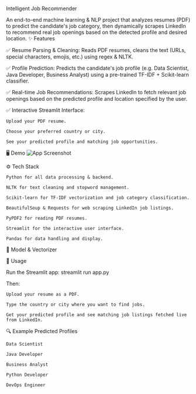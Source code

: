 Intelligent Job Recommender

An end-to-end machine learning & NLP project that analyzes resumes (PDF) to predict the candidate's job category, then dynamically scrapes LinkedIn to recommend real job openings based on the detected profile and desired location.
✨ Features

✅ Resume Parsing & Cleaning:
Reads PDF resumes, cleans the text (URLs, special characters, emojis, etc.) using regex & NLTK.

✅ Profile Prediction:
Predicts the candidate's job profile (e.g. Data Scientist, Java Developer, Business Analyst) using a pre-trained TF-IDF + Scikit-learn classifier.

✅ Real-time Job Recommendations:
Scrapes LinkedIn to fetch relevant job openings based on the predicted profile and location specified by the user.

✅ Interactive Streamlit Interface:

    Upload your PDF resume.

    Choose your preferred country or city.

    See your predicted profile and matching job opportunities.

🖥️ Demo
<img src="C:/Users/PC/Desktop/app.png" alt="App Screenshot" />


⚙️ Tech Stack

    Python for all data processing & backend.

    NLTK for text cleaning and stopword management.

    Scikit-learn for TF-IDF vectorization and job category classification.

    BeautifulSoup & Requests for web scraping LinkedIn job listings.

    PyPDF2 for reading PDF resumes.

    Streamlit for the interactive user interface.

    Pandas for data handling and display.

📂 Model & Vectorizer

🚀 Usage

Run the Streamlit app: streamlit run app.py

Then:

    Upload your resume as a PDF.

    Type the country or city where you want to find jobs.

    Get your predicted profile and see matching job listings fetched live from LinkedIn.

🔍 Example Predicted Profiles

    Data Scientist

    Java Developer

    Business Analyst

    Python Developer

    DevOps Engineer
